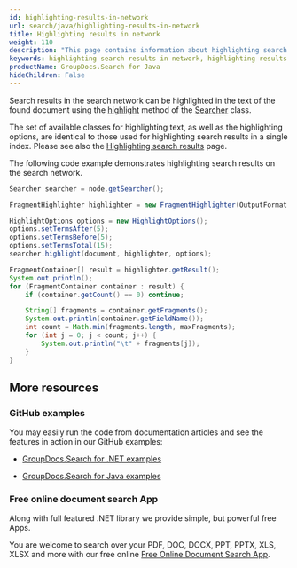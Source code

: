 ```yaml
---
id: highlighting-results-in-network
url: search/java/highlighting-results-in-network
title: Highlighting results in network
weight: 110
description: "This page contains information about highlighting search results in the search network."
keywords: highlighting search results in network, highlighting results in distributed index, highlighting results in search network
productName: GroupDocs.Search for Java
hideChildren: False
---
```

Search results in the search network can be highlighted in the text of the found document using the [highlight](https://reference.groupdocs.com/search/java/com.groupdocs.search.scaling/searcher/#highlight-com.groupdocs.search.scaling.results.NetworkFoundDocument-com.groupdocs.search.highlighters.Highlighter-com.groupdocs.search.options.HighlightOptions-) method of the [Searcher](https://reference.groupdocs.com/search/java/com.groupdocs.search.scaling/searcher/) class.

The set of available classes for highlighting text, as well as the highlighting options, are identical to those used for highlighting search results in a single index. Please see also the [Highlighting search results](https://docs.groupdocs.com/search/java/highlighting-search-results/) page.

The following code example demonstrates highlighting search results on the search network.

```java
Searcher searcher = node.getSearcher();

FragmentHighlighter highlighter = new FragmentHighlighter(OutputFormat.PlainText);

HighlightOptions options = new HighlightOptions();
options.setTermsAfter(5);
options.setTermsBefore(5);
options.setTermsTotal(15);
searcher.highlight(document, highlighter, options);

FragmentContainer[] result = highlighter.getResult();
System.out.println();
for (FragmentContainer container : result) {
    if (container.getCount() == 0) continue;

    String[] fragments = container.getFragments();
    System.out.println(container.getFieldName());
    int count = Math.min(fragments.length, maxFragments);
    for (int j = 0; j < count; j++) {
        System.out.println("\t" + fragments[j]);
    }
}
```

## More resources

### GitHub examples

You may easily run the code from documentation articles and see the features in action in our GitHub examples:

*   [GroupDocs.Search for .NET examples](https://github.com/groupdocs-search/GroupDocs.Search-for-.NET)

*   [GroupDocs.Search for Java examples](https://github.com/groupdocs-search/GroupDocs.Search-for-Java)


### Free online document search App

Along with full featured .NET library we provide simple, but powerful free Apps.

You are welcome to search over your PDF, DOC, DOCX, PPT, PPTX, XLS, XLSX and more with our free online [Free Online Document Search App](https://products.groupdocs.app/search).
